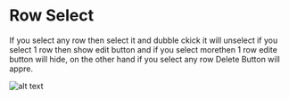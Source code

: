 # Row Select

If you select any row then select it and dubble ckick it will unselect
if you select 1 row then show edit button and if you select morethen 1 row
edite button will hide, on the other hand if you select any row Delete Button will appre.

![alt text](https://github.com/omelab/selectrow/branch/path/to/img.png)